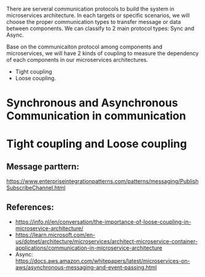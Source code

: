 There are serveral communication protocols to build the system in microservices architecture. In each targets or specific scenarios, we will choose the proper communication types to transfer message or data between components.
We can classify to 2 main protocol types: Sync and Async.

Base on the communicaiton protocol among components and microservices, we will have 2 kinds of coupling to measure the dependency of each components in our microservices architectures.
- Tight coupling
- Loose coupling.

# Synchronous and Asynchronous Communication in communication
# Tight coupling and Loose coupling



## Message parttern:
https://www.enterpriseintegrationpatterns.com/patterns/messaging/PublishSubscribeChannel.html

## References:
- https://info.nl/en/conversation/the-importance-of-loose-coupling-in-microservice-architecture/
- https://learn.microsoft.com/en-us/dotnet/architecture/microservices/architect-microservice-container-applications/communication-in-microservice-architecture
- Async: https://docs.aws.amazon.com/whitepapers/latest/microservices-on-aws/asynchronous-messaging-and-event-passing.html